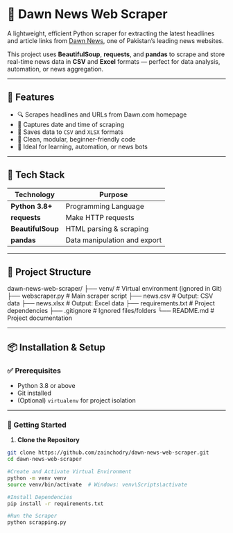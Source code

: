 # 📰 Dawn News Web Scraper

A lightweight, efficient Python scraper for extracting the latest headlines and article links from [Dawn News](https://www.dawn.com/), one of Pakistan’s leading news websites.

This project uses **BeautifulSoup**, **requests**, and **pandas** to scrape and store real-time news data in **CSV** and **Excel** formats — perfect for data analysis, automation, or news aggregation.

---

## 🚀 Features

- 🔍 Scrapes headlines and URLs from Dawn.com homepage
- 📅 Captures date and time of scraping
- 📄 Saves data to `CSV` and `XLSX` formats
- 🧰 Clean, modular, beginner-friendly code
- 💼 Ideal for learning, automation, or news bots

---

## 🧰 Tech Stack

| Technology       | Purpose                       |
|------------------|-------------------------------|
| **Python 3.8+**   | Programming Language          |
| **requests**      | Make HTTP requests            |
| **BeautifulSoup** | HTML parsing & scraping       |
| **pandas**        | Data manipulation and export  |

---

## 📁 Project Structure

dawn-news-web-scraper/
├── venv/ # Virtual environment (ignored in Git)
├── webscraper.py # Main scraper script
├── news.csv # Output: CSV data
├── news.xlsx # Output: Excel data
├── requirements.txt # Project dependencies
├── .gitignore # Ignored files/folders
└── README.md # Project documentation


---

## 📦 Installation & Setup

### ✅ Prerequisites

- Python 3.8 or above
- Git installed
- (Optional) `virtualenv` for project isolation

---

### 🔧 Getting Started

1. **Clone the Repository**

```bash
git clone https://github.com/zainchodry/dawn-news-web-scraper.git
cd dawn-news-web-scraper

#Create and Activate Virtual Environment
python -m venv venv
source venv/bin/activate  # Windows: venv\Scripts\activate

#Install Dependencies
pip install -r requirements.txt

#Run the Scraper
python scrapping.py
